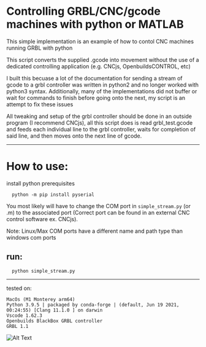 # Controlling GRBL/CNC/gcode machines with python or MATLAB

This simple implementation is an example of how to contol CNC machines running GRBL with python 

This script converts the supplied .gcode into movement without the use of a dedicated controlling application (e.g. CNCjs, OpenbuildsCONTROL, etc)

I built this becuase a lot of the documentation for sending a stream of gcode to a grbl controller was written in python2 and no longer worked with python3 syntax. Additionally, many of the implementations did not buffer or wait for commands to finish before going onto the next, my script is an attempt to fix these issues

All tweaking and setup of the grbl controller should be done in an outside program (I recommend CNCjs), all this script does is read grbl_test.gcode and feeds each individual line to the grbl controller, waits for completion of said line, and then moves onto the next line of gcode.

---------------------------------------------------------------

# How to use:

install python prerequisites 
```
  python -m pip install pyserial
```

You most likely will have to change the COM port in `simple_stream.py` (or .m) to the associated port (Correct port can be found in an external CNC control software ex. CNCjs).

Note: Linux/Max COM ports have a different name and path type than windows com ports



## run:
```
  python simple_stream.py
```

---------------------------------------------------------------

tested on:

```
MacOs (M1 Monterey arm64)
Python 3.9.5 | packaged by conda-forge | (default, Jun 19 2021, 00:24:55) [Clang 11.1.0 ] on darwin
Vscode 1.62.3
Openbuilds BlackBox GRBL controller
GRBL 1.1
```

![Alt Text](https://github.com/Sam-Freitas/python_to_GRBL/blob/main/readme_deps/9EC680F1-AE1E-4AD0-9828-93B54D571714%20(1).gif)
